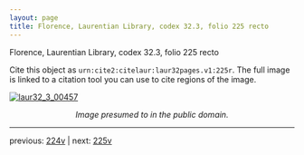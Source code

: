 ```yaml
---
layout: page
title: Florence, Laurentian Library, codex 32.3, folio 225 recto
---
```


Florence, Laurentian Library, codex 32.3, folio 225 recto

Cite this object as `urn:cite2:citelaur:laur32pages.v1:225r`.  The full image is linked to a citation tool you can use to cite regions of the image.

[![laur32_3_00457](http://www.homermultitext.org/iipsrv?IIIF=/project/homer/pyramidal/deepzoom/citelaur/laur32imgs/v1/laur32_3_00457.tif/full/800,/0/default.jpg)](http://www.homermultitext.org/ict2/?urn=urn:cite2:citelaur:laur32imgs.v1:laur32_3_00457) 

<p style="text-align: center; font-style: italic;">Image presumed to in the public domain.</p>

---

previous: [224v](../224v/) | next: [225v](../225v/)